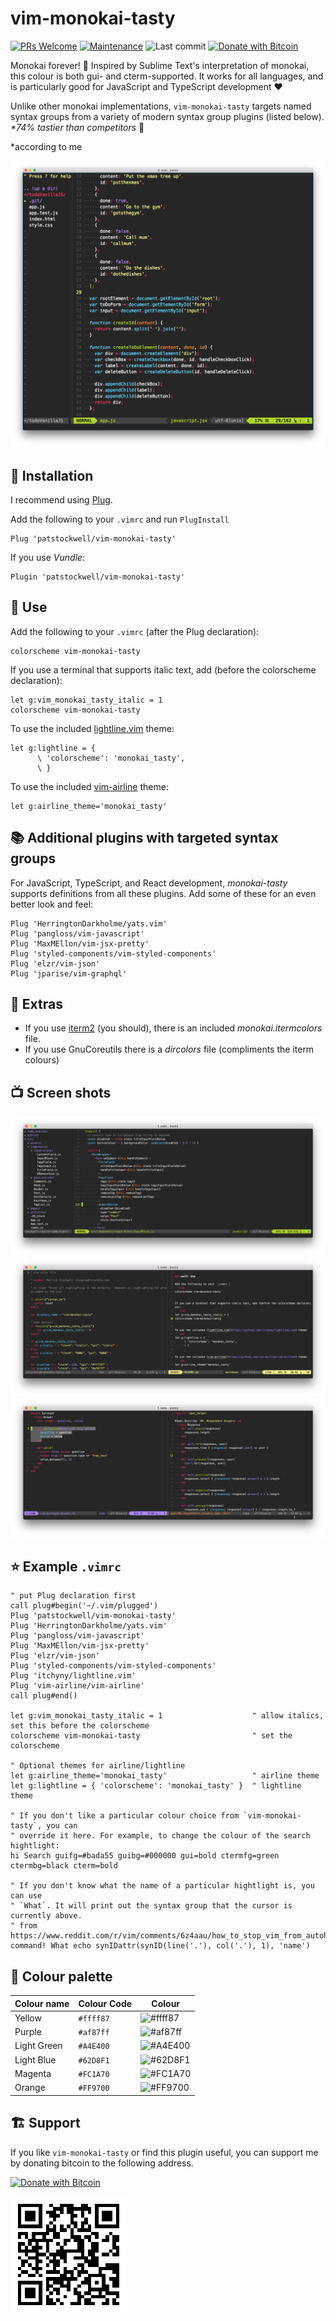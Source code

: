 # vim-monokai-tasty

[![PRs Welcome](https://img.shields.io/badge/PRs-welcome-brightgreen.svg)](http://makeapullrequest.com)
[![Maintenance](https://img.shields.io/badge/Maintained%3F-yes-blueviolet.svg)](https://GitHub.com/Naereen/StrapDown.js/graphs/commit-activity)
![Last commit](https://img.shields.io/github/last-commit/patstockwell/vim-monokai-tasty?color=blue)
[![Donate with Bitcoin](https://en.cryptobadges.io/badge/small/1AddzniWjahrTidwC1QhBkcX7RYwn2JVoq)](https://en.cryptobadges.io/donate/1AddzniWjahrTidwC1QhBkcX7RYwn2JVoq)

Monokai forever! :tada: Inspired by Sublime Text's interpretation of monokai, this colour is both gui- and cterm-supported.
It works for all languages, and is particularly good for JavaScript and TypeScript development :heart:

Unlike other monokai implementations, `vim-monokai-tasty` targets named syntax groups from a variety of modern syntax group plugins (listed below). _*74% tastier than competitors_ :taco:

*according to me

![](./images/example_main.png)

## :electric_plug: Installation

I recommend using [Plug](https://github.com/junegunn/vim-plug).

Add the following to your `.vimrc` and run `PlugInstall`

```vim
Plug 'patstockwell/vim-monokai-tasty'
```

If you use _Vundle_:
```vim
Plugin 'patstockwell/vim-monokai-tasty'
```

## :wolf: Use

Add the following to your `.vimrc` (after the Plug declaration):
```vim
colorscheme vim-monokai-tasty
```

If you use a terminal that supports italic text, add (before the colorscheme declaration):
```vim
let g:vim_monokai_tasty_italic = 1
colorscheme vim-monokai-tasty
```

To use the included [lightline.vim](https://github.com/itchyny/lightline.vim) theme:
```vim
let g:lightline = {
      \ 'colorscheme': 'monokai_tasty',
      \ }
```

To use the included [vim-airline](https://github.com/vim-airline/vim-airline) theme:
```vim
let g:airline_theme='monokai_tasty'
```

## :books: Additional plugins with targeted syntax groups
For JavaScript, TypeScript, and React development, _monokai-tasty_ supports definitions from all these plugins.
Add some of these for an even better look and feel:
```vim
Plug 'HerringtonDarkholme/yats.vim'
Plug 'pangloss/vim-javascript'
Plug 'MaxMEllon/vim-jsx-pretty'
Plug 'styled-components/vim-styled-components'
Plug 'elzr/vim-json'
Plug 'jparise/vim-graphql'
```

## :crystal_ball: Extras

- If you use [iterm2](https://iterm2.com/) (you should), there is an included _monokai.itermcolors_ file.
- If you use GnuCoreutils there is a _dircolors_ file (compliments the iterm colours)

## :tv: Screen shots

![](./images/example_javascript.png)
![](./images/example_vim_and_markdown.png)
![](./images/example_ruby.png)

## :star: Example `.vimrc`

```vim
" put Plug declaration first
call plug#begin('~/.vim/plugged')
Plug 'patstockwell/vim-monokai-tasty'
Plug 'HerringtonDarkholme/yats.vim'
Plug 'pangloss/vim-javascript'
Plug 'MaxMEllon/vim-jsx-pretty'
Plug 'elzr/vim-json'
Plug 'styled-components/vim-styled-components'
Plug 'itchyny/lightline.vim'
Plug 'vim-airline/vim-airline'
call plug#end()

let g:vim_monokai_tasty_italic = 1                    " allow italics, set this before the colorscheme
colorscheme vim-monokai-tasty                         " set the colorscheme

" Optional themes for airline/lightline
let g:airline_theme='monokai_tasty'                   " airline theme
let g:lightline = { 'colorscheme': 'monokai_tasty' }  " lightline theme

" If you don't like a particular colour choice from `vim-monokai-tasty`, you can
" override it here. For example, to change the colour of the search hightlight:
hi Search guifg=#bada55 guibg=#000000 gui=bold ctermfg=green ctermbg=black cterm=bold

" If you don't know what the name of a particular hightlight is, you can use
" `What`. It will print out the syntax group that the cursor is currently above.
" from https://www.reddit.com/r/vim/comments/6z4aau/how_to_stop_vim_from_autohighlighting_italics_in/
command! What echo synIDattr(synID(line('.'), col('.'), 1), 'name')

```

## :art: Colour palette

| Colour name      |Colour Code | Colour
|------------------|------------|------------------------------------------------------------
| Yellow           | `#ffff87`  |![#ffff87](https://place-hold.it/100x40/ffff87/111111?text=+)
| Purple           | `#af87ff`  |![#af87ff](https://place-hold.it/100x40/af87ff/000000?text=+)
| Light Green      | `#A4E400`  |![#A4E400](https://place-hold.it/100x40/A4E400/000000?text=+)
| Light Blue       | `#62D8F1`  |![#62D8F1](https://place-hold.it/100x40/62D8F1/000000?text=+)
| Magenta          | `#FC1A70`  |![#FC1A70](https://place-hold.it/100x40/FC1A70/000000?text=+)
| Orange           | `#FF9700`  |![#FF9700](https://place-hold.it/100x40/FF9700/000000?text=+)

## :building_construction: Support
If you like `vim-monokai-tasty` or find this plugin useful, you can support me by donating bitcoin to the following address.

[![Donate with Bitcoin](https://en.cryptobadges.io/badge/small/1AddzniWjahrTidwC1QhBkcX7RYwn2JVoq)](https://en.cryptobadges.io/donate/1AddzniWjahrTidwC1QhBkcX7RYwn2JVoq)

![](qr-code.png)

